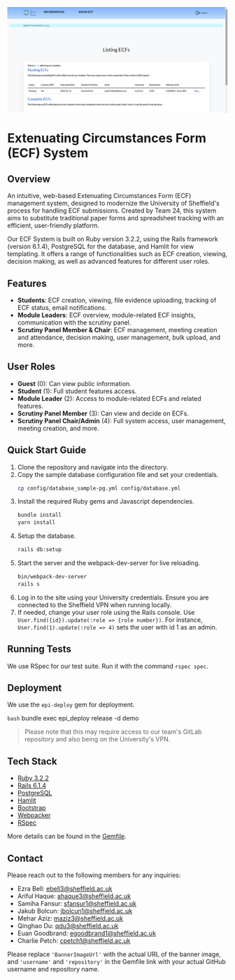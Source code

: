 ![Banner Image](./app/assets/images/ecf-webpage.png)

# Extenuating Circumstances Form (ECF) System

## Overview

An intuitive, web-based Extenuating Circumstances Form (ECF) management system, designed to modernize the University of Sheffield's process for handling ECF submissions. Created by Team 24, this system aims to substitute traditional paper forms and spreadsheet tracking with an efficient, user-friendly platform. 

Our ECF System is built on Ruby version 3.2.2, using the Rails framework (version 6.1.4), PostgreSQL for the database, and Hamlit for view templating. It offers a range of functionalities such as ECF creation, viewing, decision making, as well as advanced features for different user roles.

## Features

- **Students**: ECF creation, viewing, file evidence uploading, tracking of ECF status, email notifications.
- **Module Leaders**: ECF overview, module-related ECF insights, communication with the scrutiny panel.
- **Scrutiny Panel Member & Chair**: ECF management, meeting creation and attendance, decision making, user management, bulk upload, and more.

## User Roles

- **Guest** (0): Can view public information.
- **Student** (1): Full student features access.
- **Module Leader** (2): Access to module-related ECFs and related features.
- **Scrutiny Panel Member** (3): Can view and decide on ECFs.
- **Scrutiny Panel Chair/Admin** (4): Full system access, user management, meeting creation, and more.

## Quick Start Guide

1. Clone the repository and navigate into the directory.
2. Copy the sample database configuration file and set your credentials.
    ```bash
    cp config/database_sample-pg.yml config/database.yml
    ```
3. Install the required Ruby gems and Javascript dependencies.
    ```bash
    bundle install
    yarn install
    ```
4. Setup the database.
    ```bash
    rails db:setup
    ```
5. Start the server and the webpack-dev-server for live reloading.
    ```bash
    bin/webpack-dev-server
    rails s
    ```
6. Log in to the site using your University credentials. Ensure you are connected to the Sheffield VPN when running locally.
7. If needed, change your user role using the Rails console. Use `User.find({id}).update(:role => {role number})`. For instance, `User.find(1).update(:role => 4)` sets the user with id 1 as an admin.

## Running Tests

We use RSpec for our test suite. Run it with the command `rspec spec`.

## Deployment

We use the `epi-deploy` gem for deployment. 

```bash```
bundle exec epi_deploy release -d demo

> Please note that this may require access to our team's GitLab repository and also being on the University's VPN.


## Tech Stack

- [Ruby 3.2.2](https://www.ruby-lang.org/en/news/2021/07/07/ruby-3-2-2-released/)
- [Rails 6.1.4](https://rubyonrails.org/)
- [PostgreSQL](https://www.postgresql.org/)
- [Hamlit](https://github.com/k0kubun/hamlit)
- [Bootstrap](https://getbootstrap.com/)
- [Webpacker](https://github.com/rails/webpacker)
- [RSpec](https://rspec.info/)

More details can be found in the [Gemfile](https://github.com/username/repository/blob/main/Gemfile).

## Contact

Please reach out to the following members for any inquiries:

- Ezra Bell: ebell3@sheffield.ac.uk
- Ariful Haque: ahaque3@sheffield.ac.uk
- Samiha Fansur: sfansur1@sheffield.ac.uk
- Jakub Bolcun: jbolcun1@sheffield.ac.uk
- Mehar Aziz: maziz3@sheffield.ac.uk
- Qinghao Du: qdu3@sheffield.ac.uk
- Euan Goodbrand: egoodbrand1@sheffield.ac.uk
- Charlie Petch: cpetch1@sheffield.ac.uk



Please replace `'BannerImageUrl'` with the actual URL of the banner image, and `'username'` and `'repository'` in the Gemfile link with your actual GitHub username and repository name.
